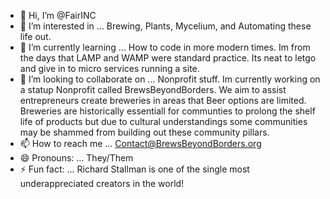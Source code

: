 - 👋 Hi, I’m @FairINC
- 👀 I’m interested in ... Brewing, Plants, Mycelium, and Automating these life out. 
- 🌱 I’m currently learning ... How to code in more modern times. Im from the days that LAMP and WAMP were standard practice. Its neat to letgo and give in to micro services running a site. 
- 💞️ I’m looking to collaborate on ... Nonprofit stuff. Im currently working on a statup Nonprofit called BrewsBeyondBorders. We aim to assist entrepreneurs create breweries in areas that Beer options are limited. Breweries are historically essentiall for communties to prolong the shelf life of products but due to cultural understandings some communities may be shammed from building out these community pillars. 
- 📫 How to reach me ... Contact@BrewsBeyondBorders.org  
- 😄 Pronouns: ... They/Them
- ⚡ Fun fact: ... Richard Stallman is one of the single most underappreciated creators in the world! 



